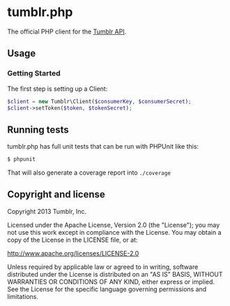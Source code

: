 # tumblr.php

The official PHP client for the
[Tumblr API](http://www.tumblr.com/docs/en/api/v2).

## Usage

### Getting Started

The first step is setting up a Client:

``` php
$client = new Tumblr\Client($consumerKey, $consumerSecret);
$client->setToken($token, $tokenSecret);
```

## Running tests

tumblr.php has full unit tests that can be run with PHPUnit like this:

``` bash
$ phpunit
```

That will also generate a coverage report into `./coverage`

## Copyright and license

Copyright 2013 Tumblr, Inc.

Licensed under the Apache License, Version 2.0 (the "License"); you may not
use this work except in compliance with the License. You may obtain a copy of
the License in the LICENSE file, or at:

http://www.apache.org/licenses/LICENSE-2.0

Unless required by applicable law or agreed to in writing, software
distributed under the License is distributed on an "AS IS" BASIS, WITHOUT
WARRANTIES OR CONDITIONS OF ANY KIND, either express or implied. See the
License for the specific language governing permissions and limitations.
